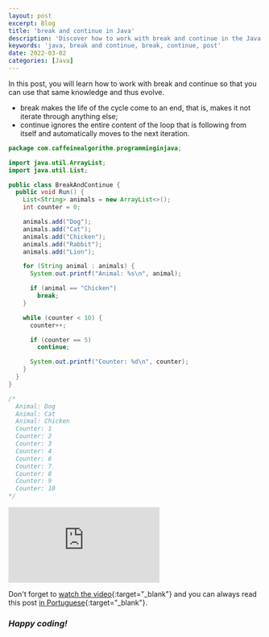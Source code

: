 ```yaml
---
layout: post
excerpt: Blog
title: 'break and continue in Java'
description: 'Discover how to work with break and continue in the Java programming language. Get answers to your questions with the theory and examples presented.'
keywords: 'java, break and continue, break, continue, post'
date: 2022-03-02
categories: [Java]
---
```


In this post, you will learn how to work with break and continue so that you can use that same knowledge and thus evolve.

- break makes the life of the cycle come to an end, that is, makes it not iterate through anything else;
- continue ignores the entire content of the loop that is following from itself and automatically moves to the next iteration.

```java
package com.caffeinealgorithm.programminginjava;

import java.util.ArrayList;
import java.util.List;

public class BreakAndContinue {
  public void Run() {
    List<String> animals = new ArrayList<>();
    int counter = 0;

    animals.add("Dog");
    animals.add("Cat");
    animals.add("Chicken");
    animals.add("Rabbit");
    animals.add("Lion");

    for (String animal : animals) {
      System.out.printf("Animal: %s\n", animal);

      if (animal == "Chicken")
        break;
    }

    while (counter < 10) {
      counter++;

      if (counter == 5)
        continue;

      System.out.printf("Counter: %d\n", counter);
    }
  }
}

/*
  Animal: Dog
  Animal: Cat
  Animal: Chicken
  Counter: 1
  Counter: 2
  Counter: 3
  Counter: 4
  Counter: 6
  Counter: 7
  Counter: 8
  Counter: 9
  Counter: 10
*/
```

<div class="video-container">
  <iframe src="https://www.youtube.com/embed/Wbe6-a8go0o" frameborder="0" allowfullscreen></iframe>
</div>

Don't forget to [watch the video](https://youtu.be/Wbe6-a8go0o){:target="\_blank"} and you can always read this post [in Portuguese](https://caffeinealgorithm.com/blog/20220302/break-e-continue-em-java/){:target="\_blank"}.

### _Happy coding!_
